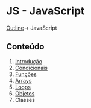 # JS - JavaScript
[Outline](https://github.com/eamorgado/NUCC-2020-2021-Web/blob/main/README.md)-> JavaScript

## Conteúdo
1. [Introdução](https://github.com/eamorgado/NUCC-2020-2021-Web/blob/main/Docs/JavaScript/Intro.md)  
2. [Condicionais](https://github.com/eamorgado/NUCC-2020-2021-Web/blob/main/Docs/JavaScript/Condicionais.md)    
3. [Funções](https://github.com/eamorgado/NUCC-2020-2021-Web/blob/main/Docs/JavaScript/Fun%C3%A7%C3%B5es.md)    
4. [Arrays](https://github.com/eamorgado/NUCC-2020-2021-Web/blob/main/Docs/JavaScript/Arrays.md)    
6. [Loops](https://github.com/eamorgado/NUCC-2020-2021-Web/blob/main/Docs/JavaScript/Loops.md)   
7. [Objetos](https://github.com/eamorgado/NUCC-2020-2021-Web/blob/main/Docs/JavaScript/Objects.md)    
8. Classes  
